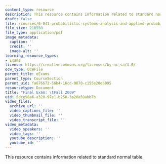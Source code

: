 ```yaml
---
content_type: resource
description: This resource contains information related to standard normal table.
draft: false
file: /courses/6-041-probabilistic-systems-analysis-and-applied-probability-fall-2010/5dce98a6a32097e1b2583a28a59abb7b_MIT6_041F10_final_f09.pdf
file_size: 210550
file_type: application/pdf
image_metadata:
  caption: ''
  credit: ''
  image-alt: ''
learning_resource_types:
- Exams
license: https://creativecommons.org/licenses/by-nc-sa/4.0/
ocw_type: OCWFile
parent_title: eExams
parent_type: CourseSection
parent_uid: fa676672-66b4-16cd-9070-c155e20ea095
resourcetype: Document
title: "Final Exam: \tFall 2009"
uid: 5dce98a6-a320-97e1-b258-3a28a59abb7b
video_files:
  archive_url: ''
  video_captions_file: ''
  video_thumbnail_file: ''
  video_transcript_file: ''
video_metadata:
  video_speakers: ''
  video_tags: ''
  youtube_description: ''
  youtube_id: ''
---
```

This resource contains information related to standard normal table.